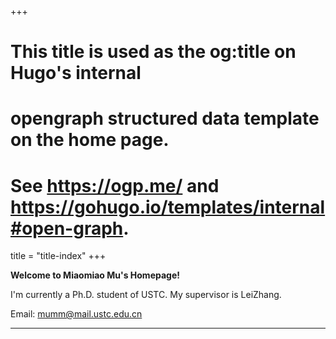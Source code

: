 +++
# This title is used as the og:title on Hugo's internal
# opengraph structured data template on the home page.
# See https://ogp.me/ and https://gohugo.io/templates/internal#open-graph.
title = "title-index"
+++

**Welcome to Miaomiao Mu's Homepage!**

I'm currently a Ph.D. student of USTC. My supervisor is LeiZhang.

Email: mumm@mail.ustc.edu.cn 



---









